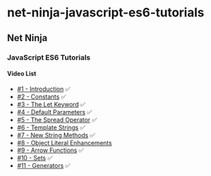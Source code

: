 # net-ninja-javascript-es6-tutorials

## Net Ninja
### JavaScript ES6 Tutorials
#### Video List
- [#1 - Introduction](https://www.youtube.com/watch?v=0Mp2kwE8xY0&list=PL4cUxeGkcC9gKfw25slm4CUDUcM_sXdml&index=1) ✅
- [#2 - Constants](https://www.youtube.com/watch?v=gVJyJlJOij8&list=PL4cUxeGkcC9gKfw25slm4CUDUcM_sXdml&index=2) ✅
- [#3 - The Let Keyword](https://www.youtube.com/watch?v=DWxs3Sjzg2E&list=PL4cUxeGkcC9gKfw25slm4CUDUcM_sXdml&index=3) ✅
- [#4 - Default Parameters](https://www.youtube.com/watch?v=VQiM9ctxj2E&list=PL4cUxeGkcC9gKfw25slm4CUDUcM_sXdml&index=4) ✅
- [#5 - The Spread Operator](https://www.youtube.com/watch?v=1INe_jCWq1Q&list=PL4cUxeGkcC9gKfw25slm4CUDUcM_sXdml&index=5) ✅
- [#6 - Template Strings](https://www.youtube.com/watch?v=3ryyo3C3ejk&list=PL4cUxeGkcC9gKfw25slm4CUDUcM_sXdml&index=6) ✅
- [#7 - New String Methods](https://www.youtube.com/watch?v=r-nvXY9n2C8&list=PL4cUxeGkcC9gKfw25slm4CUDUcM_sXdml&index=8) ✅
- [#8 - Object Literal Enhancements](https://www.youtube.com/watch?v=Zk6oYqu3tsw&list=PL4cUxeGkcC9gKfw25slm4CUDUcM_sXdml&index=7)
- [#9 - Arrow Functions](https://www.youtube.com/watch?v=nMApc_undbI&list=PL4cUxeGkcC9gKfw25slm4CUDUcM_sXdml&index=9) ✅
- [#10 - Sets](https://www.youtube.com/watch?v=mzlIYyY6he4&list=PL4cUxeGkcC9gKfw25slm4CUDUcM_sXdml&index=10) ✅
- [#11 - Generators](https://www.youtube.com/watch?v=Ojis8iFIjDQ&list=PL4cUxeGkcC9gKfw25slm4CUDUcM_sXdml&index=11) ✅